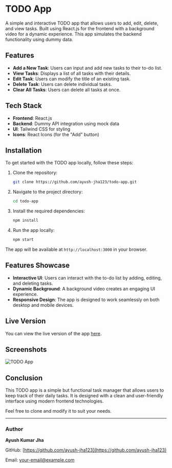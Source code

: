 # TODO App

A simple and interactive TODO app that allows users to add, edit, delete, and view tasks. Built using React.js for the frontend with a background video for a dynamic experience. This app simulates the backend functionality using dummy data.

## Features

- **Add a New Task**: Users can input and add new tasks to their to-do list.
- **View Tasks**: Displays a list of all tasks with their details.
- **Edit Task**: Users can modify the title of an existing task.
- **Delete Task**: Users can delete individual tasks.
- **Clear All Tasks**: Users can delete all tasks at once.

## Tech Stack

- **Frontend**: React.js
- **Backend**: Dummy API integration using mock data
- **UI**: Tailwind CSS for styling
- **Icons**: React Icons (for the "Add" button)

## Installation

To get started with the TODO app locally, follow these steps:

1. Clone the repository:
    ```bash
    git clone https://github.com/ayush-jha123/todo-app.git
    ```

2. Navigate to the project directory:
    ```bash
    cd todo-app
    ```

3. Install the required dependencies:
    ```bash
    npm install
    ```

4. Run the app locally:
    ```bash
    npm start
    ```

The app will be available at `http://localhost:3000` in your browser.

## Features Showcase

- **Interactive UI**: Users can interact with the to-do list by adding, editing, and deleting tasks.
- **Dynamic Background**: A background video creates an engaging UI experience.
- **Responsive Design**: The app is designed to work seamlessly on both desktop and mobile devices.

## Live Version

You can view the live version of the app [here](https://your-live-link.com).

## Screenshots

![TODO App](./assets/todo-app-screenshot.png)

## Conclusion

This TODO app is a simple but functional task manager that allows users to keep track of their daily tasks. It is designed with a clean and user-friendly interface using modern frontend technologies.

Feel free to clone and modify it to suit your needs.

---

### Author

**Ayush Kumar Jha**

GitHub: [https://github.com/ayush-jha123](https://github.com/ayush-jha123)

Email: [your-email@example.com](mailto:your-email@example.com)
